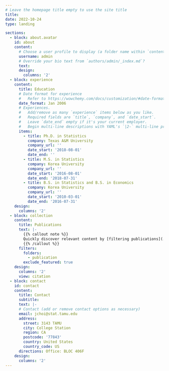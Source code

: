 ```yaml
---
# Leave the homepage title empty to use the site title
title:
date: 2022-10-24
type: landing

sections:
  - block: about.avatar
    id: about
    content:
      # Choose a user profile to display (a folder name within `content/authors/`)
      username: admin
      # Override your bio text from `authors/admin/_index.md`?
      text:
      design:
        columns: '2'
  - block: experience
    content:
      title: Education
      # Date format for experience
      #   Refer to https://wowchemy.com/docs/customization/#date-format
      date_format: Jan 2006
      # Experiences.
      #   Add/remove as many `experience` items below as you like.
      #   Required fields are `title`, `company`, and `date_start`.
      #   Leave `date_end` empty if it's your current employer.
      #   Begin multi-line descriptions with YAML's `|2-` multi-line prefix.
      items:
        - title: Ph.D. in Statistics
          company: Texas A&M University
          company_url: ''
          date_start: '2018-08-01'
          date_end: ''
        - title: M.S. in Statistics
          company: Korea University
          company_url: ''
          date_start: '2016-08-01'
          date_end: '2018-07-31'
        - title: B.S. in Statistics and B.S. in Economics
          company: Korea University
          company_url: ''
          date_start: '2010-03-01'
          date_end: '2016-07-31'
    design:
      columns: '2'
  - block: collection
    content:
      title: Publications
      text: |-
        {{% callout note %}}
        Quickly discover relevant content by [filtering publications](./publication/).
        {{% /callout %}}
      filters:
        folders:
          - publication
        exclude_featured: true
    design:
      columns: '2'
      view: citation
  - block: contact
    id: contact
    content:
      title: Contact
      subtitle:
      text: |-
      # Contact (add or remove contact options as necessary)
      email: jchoi@stat.tamu.edu
      address:
        street: 3143 TAMU
        city: College Station
        region: CA
        postcode: '77843'
        country: United States
        country_code: US
      directions: Office: BLOC 406F
    design:
      columns: '2'
---
```

